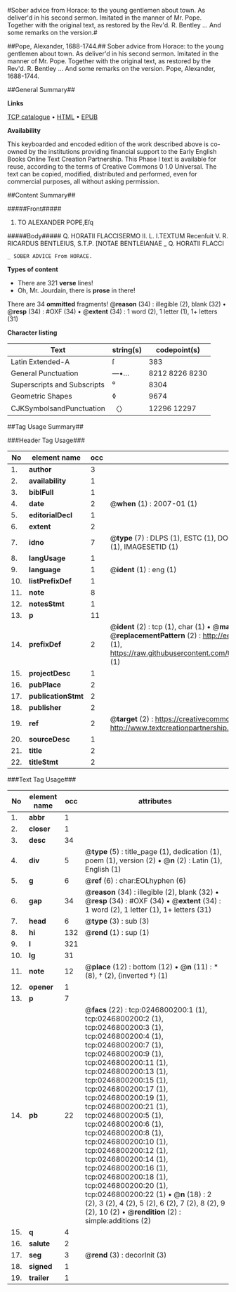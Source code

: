 #Sober advice from Horace: to the young gentlemen about town. As deliver'd in his second sermon. Imitated in the manner of Mr. Pope. Together with the original text, as restored by the Rev'd. R. Bentley ... And some remarks on the version.#

##Pope, Alexander, 1688-1744.##
Sober advice from Horace: to the young gentlemen about town. As deliver'd in his second sermon. Imitated in the manner of Mr. Pope. Together with the original text, as restored by the Rev'd. R. Bentley ... And some remarks on the version.
Pope, Alexander, 1688-1744.

##General Summary##

**Links**

[TCP catalogue](http://www.ota.ox.ac.uk/tcp/)  • 
[HTML](http://tei.it.ox.ac.uk/tcp/Texts-HTML/free/004/004809329.html)  • 
[EPUB](http://tei.it.ox.ac.uk/tcp/Texts-EPUB/free/004/004809329.epub)

**Availability**

This keyboarded and encoded edition of the
	       work described above is co-owned by the institutions
	       providing financial support to the Early English Books
	       Online Text Creation Partnership. This Phase I text is
	       available for reuse, according to the terms of Creative
	       Commons 0 1.0 Universal. The text can be copied,
	       modified, distributed and performed, even for
	       commercial purposes, all without asking permission.


##Content Summary##

#####Front#####

1. TO ALEXANDER POPE,Eſq

#####Body#####
Q. HORATII FLACCISERMO II. L. I.TEXTUM Recenſuit V. R. RICARDUS BENTLEIUS, S.T.P. [NOTAE BENTLEIANAE
    _ Q. HORATII FLACCI

    _ SOBER ADVICE From HORACE.

**Types of content**

  * There are 321 **verse** lines!
  * Oh, Mr. Jourdain, there is **prose** in there!

There are 34 **ommitted** fragments! 
 @__reason__ (34) : illegible (2), blank (32)  •  @__resp__ (34) : #OXF (34)  •  @__extent__ (34) : 1 word (2), 1 letter (1), 1+ letters (31)

**Character listing**


|Text|string(s)|codepoint(s)|
|---|---|---|
|Latin Extended-A|ſ|383|
|General Punctuation|—•…|8212 8226 8230|
|Superscripts             and Subscripts|⁰|8304|
|Geometric Shapes|◊|9674|
|CJKSymbolsandPunctuation|〈〉|12296 12297|

##Tag Usage Summary##

###Header Tag Usage###

|No|element name|occ|attributes|
|---|---|---|---|
|1.|__author__|3||
|2.|__availability__|1||
|3.|__biblFull__|1||
|4.|__date__|2| @__when__ (1) : 2007-01 (1)|
|5.|__editorialDecl__|1||
|6.|__extent__|2||
|7.|__idno__|7| @__type__ (7) : DLPS (1), ESTC (1), DOCNO (1), TCP (1), GALEDOCNO (1), CONTENTSET (1), IMAGESETID (1)|
|8.|__langUsage__|1||
|9.|__language__|1| @__ident__ (1) : eng (1)|
|10.|__listPrefixDef__|1||
|11.|__note__|8||
|12.|__notesStmt__|1||
|13.|__p__|11||
|14.|__prefixDef__|2| @__ident__ (2) : tcp (1), char (1)  •  @__matchPattern__ (2) : ([0-9\-]+):([0-9IVX]+) (1), (.+) (1)  •  @__replacementPattern__ (2) : http://eebo.chadwyck.com/downloadtiff?vid=$1&page=$2 (1), https://raw.githubusercontent.com/textcreationpartnership/Texts/master/tcpchars.xml#$1 (1)|
|15.|__projectDesc__|1||
|16.|__pubPlace__|2||
|17.|__publicationStmt__|2||
|18.|__publisher__|2||
|19.|__ref__|2| @__target__ (2) : https://creativecommons.org/publicdomain/zero/1.0/ (1), http://www.textcreationpartnership.org/docs/. (1)|
|20.|__sourceDesc__|1||
|21.|__title__|2||
|22.|__titleStmt__|2||


###Text Tag Usage###

|No|element name|occ|attributes|
|---|---|---|---|
|1.|__abbr__|1||
|2.|__closer__|1||
|3.|__desc__|34||
|4.|__div__|5| @__type__ (5) : title_page (1), dedication (1), poem (1), version (2)  •  @__n__ (2) : Latin (1), English (1)|
|5.|__g__|6| @__ref__ (6) : char:EOLhyphen (6)|
|6.|__gap__|34| @__reason__ (34) : illegible (2), blank (32)  •  @__resp__ (34) : #OXF (34)  •  @__extent__ (34) : 1 word (2), 1 letter (1), 1+ letters (31)|
|7.|__head__|6| @__type__ (3) : sub (3)|
|8.|__hi__|132| @__rend__ (1) : sup (1)|
|9.|__l__|321||
|10.|__lg__|31||
|11.|__note__|12| @__place__ (12) : bottom (12)  •  @__n__ (11) : * (8), † (2), {inverted †} (1)|
|12.|__opener__|1||
|13.|__p__|7||
|14.|__pb__|22| @__facs__ (22) : tcp:0246800200:1 (1), tcp:0246800200:2 (1), tcp:0246800200:3 (1), tcp:0246800200:4 (1), tcp:0246800200:7 (1), tcp:0246800200:9 (1), tcp:0246800200:11 (1), tcp:0246800200:13 (1), tcp:0246800200:15 (1), tcp:0246800200:17 (1), tcp:0246800200:19 (1), tcp:0246800200:21 (1), tcp:0246800200:5 (1), tcp:0246800200:6 (1), tcp:0246800200:8 (1), tcp:0246800200:10 (1), tcp:0246800200:12 (1), tcp:0246800200:14 (1), tcp:0246800200:16 (1), tcp:0246800200:18 (1), tcp:0246800200:20 (1), tcp:0246800200:22 (1)  •  @__n__ (18) : 2 (2), 3 (2), 4 (2), 5 (2), 6 (2), 7 (2), 8 (2), 9 (2), 10 (2)  •  @__rendition__ (2) : simple:additions (2)|
|15.|__q__|4||
|16.|__salute__|2||
|17.|__seg__|3| @__rend__ (3) : decorInit (3)|
|18.|__signed__|1||
|19.|__trailer__|1||
